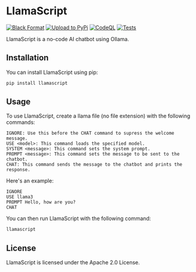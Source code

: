 # LlamaScript

[![Black Format](https://github.com/WolfTheDeveloper/llamascript/actions/workflows/format.yml/badge.svg)](https://github.com/WolfTheDeveloper/llamascript/actions/workflows/format.yml)
[![Upload to PyPi](https://github.com/WolfTheDeveloper/llamascript/actions/workflows/python-publish.yml/badge.svg)](https://github.com/WolfTheDeveloper/llamascript/actions/workflows/python-publish.yml)
[![CodeQL](https://github.com/WolfTheDeveloper/llamascript/actions/workflows/github-code-scanning/codeql/badge.svg)](https://github.com/WolfTheDeveloper/llamascript/actions/workflows/github-code-scanning/codeql)
[![Tests](https://github.com/WolfTheDeveloper/llamascript/actions/workflows/test.yml/badge.svg)](https://github.com/WolfTheDeveloper/llamascript/actions/workflows/test.yml)

LlamaScript is a no-code AI chatbot using Ollama.

## Installation

You can install LlamaScript using pip:

```bash
pip install llamascript
```

## Usage
To use LlamaScript, create a llama file (no file extension) with the following commands:

```llamascript
IGNORE: Use this before the CHAT command to supress the welcome message.
USE <model>: This command loads the specified model.
SYSTEM <message>: This command sets the system prompt.
PROMPT <message>: This command sets the message to be sent to the chatbot.
CHAT: This command sends the message to the chatbot and prints the response.
```

Here's an example:

```llamascript
IGNORE
USE llama3
PROMPT Hello, how are you?
CHAT
```

You can then run LlamaScript with the following command:

```bash
llamascript
```

## License
LlamaScript is licensed under the Apache 2.0 License.
